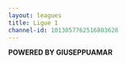 ```yaml
---
layout: leagues
title: Ligue 1
channel-id: 1013057762516803628
---
```

  
  
**POWERED BY GIUSEPPUAMAR**
